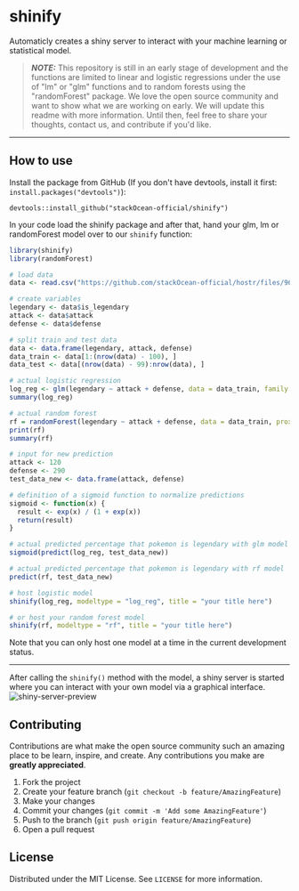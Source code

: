 # shinify

Automaticly creates a shiny server to interact with your machine learning or statistical model.

> **_NOTE:_** This repository is still in an early stage of development and the functions are limited to linear and logistic regressions under the use of "lm" or "glm" functions and to random forests using the "randomForest" package. We love the open source community and want to show what we are working on early. We will update this readme with more information. Until then, feel free to share your thoughts, contact us, and contribute if you'd like.

---

## How to use

Install the package from GitHub (If you don't have devtools, install it first: `install.packages("devtools")`):

```
devtools::install_github("stackOcean-official/shinify")
```

In your code load the shinify package and after that, hand your glm, lm or randomForest model over to our `shinify` function: 

```r
library(shinify)
library(randomForest)

# load data
data <- read.csv("https://github.com/stackOcean-official/hostr/files/9681827/pokemon.csv")

# create variables
legendary <- data$is_legendary
attack <- data$attack
defense <- data$defense

# split train and test data
data <- data.frame(legendary, attack, defense)
data_train <- data[1:(nrow(data) - 100), ]
data_test <- data[(nrow(data) - 99):nrow(data), ]

# actual logistic regression
log_reg <- glm(legendary ~ attack + defense, data = data_train, family = binomial())
summary(log_reg)

# actual random forest 
rf = randomForest(legendary ~ attack + defense, data = data_train, proximity=TRUE)
print(rf)
summary(rf)

# input for new prediction
attack <- 120
defense <- 290
test_data_new <- data.frame(attack, defense)

# definition of a sigmoid function to normalize predictions
sigmoid <- function(x) {
  result <- exp(x) / (1 + exp(x))
  return(result)
}

# actual predicted percentage that pokemon is legendary with glm model
sigmoid(predict(log_reg, test_data_new))

# actual predicted percentage that pokemon is legendary with rf model
predict(rf, test_data_new)

# host logistic model 
shinify(log_reg, modeltype = "log_reg", title = "your title here")

# or host your random forest model 
shinify(rf, modeltype = "rf", title = "your title here")
```
Note that you can only host one model at a time in the current development status. 

---
After calling the `shinify()` method with the model, a shiny server is started where you can interact with your own model via a graphical interface.
![shiny-server-preview](https://user-images.githubusercontent.com/28595283/194275509-2faa8937-922a-4006-978e-9f82b0044e04.png)

## Contributing

Contributions are what make the open source community such an amazing place to be learn, inspire, and create. Any contributions you make are **greatly appreciated**.

1. Fork the project
2. Create your feature branch (`git checkout -b feature/AmazingFeature`)
3. Make your changes
4. Commit your changes (`git commit -m 'Add some AmazingFeature'`)
5. Push to the branch (`git push origin feature/AmazingFeature`)
6. Open a pull request

## License

Distributed under the MIT License. See `LICENSE` for more information.
